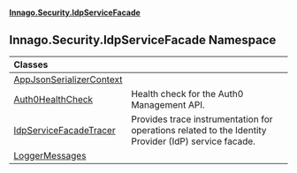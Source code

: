#### [Innago\.Security\.IdpServiceFacade](../../../index.md 'index')

## Innago\.Security\.IdpServiceFacade Namespace

| Classes | |
| :--- | :--- |
| [AppJsonSerializerContext](AppJsonSerializerContext/index.md 'Innago\.Security\.IdpServiceFacade\.AppJsonSerializerContext') | |
| [Auth0HealthCheck](Auth0HealthCheck/index.md 'Innago\.Security\.IdpServiceFacade\.Auth0HealthCheck') | Health check for the Auth0 Management API\. |
| [IdpServiceFacadeTracer](IdpServiceFacadeTracer/index.md 'Innago\.Security\.IdpServiceFacade\.IdpServiceFacadeTracer') | Provides trace instrumentation for operations related to the Identity Provider \(IdP\) service facade\. |
| [LoggerMessages](LoggerMessages/index.md 'Innago\.Security\.IdpServiceFacade\.LoggerMessages') | |
